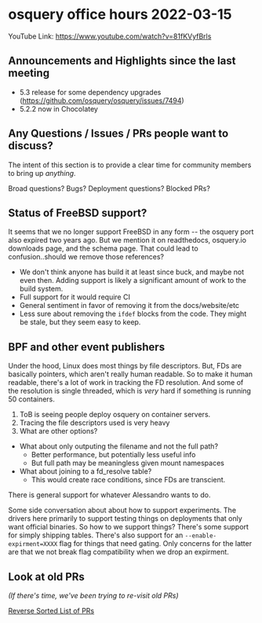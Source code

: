 # osquery office hours 2022-03-15

YouTube Link: https://www.youtube.com/watch?v=81fKVyfBrls

## Announcements and Highlights since the last meeting

* 5.3 release for some dependency upgrades (https://github.com/osquery/osquery/issues/7494)
* 5.2.2 now in Chocolatey

## Any Questions / Issues / PRs people want to discuss?

The intent of this section is to provide a clear time for community members to bring up _anything_.

Broad questions? Bugs? Deployment questions? Blocked PRs?

## Status of FreeBSD support?

It seems that we no longer support FreeBSD in any form -- the osquery port also expired two years ago. But we mention it on readthedocs, osquery.io downloads page, and the schema page. That could lead to confusion..should we remove those references?

* We don't think anyone has build it at least since buck, and maybe not even then. Adding support is likely a significant amount of work to the build system.
* Full support for it would require CI
* General sentiment in favor of removing it from the docs/website/etc
* Less sure about removing the `ifdef` blocks from the code. They might be stale, but they seem easy to keep. 

## BPF and other event publishers

Under the hood, Linux does most things by file descriptors. But, FDs are basically pointers, which aren't really
human readable. So to make it human readable, there's a lot of work in tracking the FD resolution. And some of the
resolution is single threaded, which is _very_ hard if something is running 50 containers. 

1. ToB is seeing people deploy osquery on container servers. 
2. Tracing the file descriptors used is very heavy
3. What are other options?

* What about only outputing the filename and not the full path?
  - Better performance, but potentially less useful info
  - But full path may be meaningless given mount namespaces
* What about joining to a fd_resolve table?
  - This would create race conditions, since FDs are transcient. 

There is general support for whatever Alessandro wants to do.

Some side conversation about about how to support experiments. The drivers here primarily to support testing things on deployments that only want official binaries. So how to we support things? There's some support for simply shipping tables. There's also support for an `--enable-expirment=XXXX` flag for things that need gating. Only concerns for the latter are that we not break flag compatibility when we drop an expirment. 

## Look at old PRs 

_(If there's time, we've been trying to re-visit old PRs)_

[Reverse Sorted List of PRs](https://github.com/osquery/osquery/pulls?q=is%3Apr+is%3Aopen+sort%3Acreated-asc)
